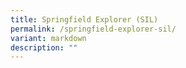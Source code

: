 ```yaml
---
title: Springfield Explorer (SIL)
permalink: /springfield-explorer-sil/
variant: markdown
description: ""
---
```

